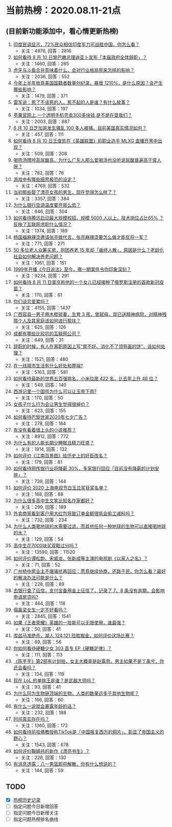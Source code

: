 # 当前热榜：2020.08.11-21点
## (目前新功能添加中，看心情更新热榜)
1. [印度民调显示，72%民众相信印度军力可战胜中国，你怎么看？](https://www.zhihu.com/question/413269531)
    * 关注：4976, 回答：2816
2. [如何看待 8 月 10 日黎巴嫩总理迪亚卜宣布「本届政府全体辞职」？](https://www.zhihu.com/question/413373086)
    * 关注：1460, 回答：265
3. [虎牙与斗鱼合并意味着什么，会对行业格局带来怎样的影响？](https://www.zhihu.com/question/413401953)
    * 关注：2036, 回答：552
4. [今年上半年放弃美国国籍者数量创纪录，暴增 1210%，是什么原因？会产生哪些影响？](https://www.zhihu.com/question/413341826)
    * 关注：1479, 回答：371
5. [雷军说：惹了不该惹的人，惹不起的人是谁？有什么故事？](https://www.zhihu.com/question/412668845)
    * 关注：1034, 回答：197
6. [苹果官网上,一个透明手机壳卖300多块钱,是不是在耍我们？](https://www.zhihu.com/question/359631748)
    * 关注：2003, 回答：887
7. [8 月 10 日芝加哥发生骚乱 100 多人被捕，目前美国真实情况如何？](https://www.zhihu.com/question/413398626)
    * 关注：457, 回答：111
8. [如何看待 8 月 10 日王俊凯在《英雄联盟》前职业选手 MLXG 直播开黑中出现？](https://www.zhihu.com/question/413331615)
    * 关注：509, 回答：208
9. [喝肉汤嘌呤高尿酸高，为什么广东人那么爱喝汤也没听说尿酸普遍高于常人呀？](https://www.zhihu.com/question/264787941)
    * 关注：782, 回答：76
10. [游戏中有哪些细思极恐的设定？](https://www.zhihu.com/question/64507177)
    * 关注：4769, 回答：532
11. [当初那些娶了漂亮女孩的男生，现在觉得怎么样了？](https://www.zhihu.com/question/402611931)
    * 关注：3357, 回答：384
12. [为什么银行空调温度要开那么低？](https://www.zhihu.com/question/411398186)
    * 关注：646, 回答：304
13. [如何看待腾讯启动最大规模校招，规模 5000 人以上，技术岗位占比65% ？反映了互联网求职什么情况？](https://www.zhihu.com/question/412679137)
    * 关注：1374, 回答：189
14. [杨国福麻辣烫邀请张亮做代言，张亮麻辣烫要怎么做才能反将一军？](https://www.zhihu.com/question/413315796)
    * 关注：771, 回答：271
15. [50 多位老人众筹买房，抱团养老 15 年却「曲终人散」，原因是什么？老龄化社会如何解决养老问题？](https://www.zhihu.com/question/413184604)
    * 关注：1061, 回答：151
16. [1999年开播《今日说法》至今，哪一期案件令你印象深刻？](https://www.zhihu.com/question/27765056)
    * 关注：9234, 回答：291
17. [如何看待 8 月 11 日普京称他的一个女儿已经接种了俄罗斯注册的首款新冠疫苗？](https://www.zhihu.com/question/413492091)
    * 关注：170, 回答：61
18. [你们谈恋爱累吗？](https://www.zhihu.com/question/399471584)
    * 关注：4155, 回答：1437
19. [广西容县一男子用木棍锁妻，生育 3 孩，曾弑母，现已送精神病院，对精神残障个人及其家庭该如何进行帮扶？](https://www.zhihu.com/question/413397309)
    * 关注：625, 回答：126
20. [成都有哪些比较坑的互联网公司？](https://www.zhihu.com/question/412308770)
    * 关注：649, 回答：31
21. [辞职的时候，有人在离职原因上写“胃不好、消化不了领导画的饼”，该如何处理？](https://www.zhihu.com/question/412344436)
    * 关注：1521, 回答：480
22. [在一线城市生活有什么好处和弊端?](https://www.zhihu.com/question/311592316)
    * 关注：5163, 回答：581
23. [如何看待最新的世界五百强排名，小米位居 422 名，比去年上升 46  位？](https://www.zhihu.com/question/413277906)
    * 关注：549, 回答：140
24. [西游记里一个国师为什么可以让玉帝下雨?](https://www.zhihu.com/question/408144261)
    * 关注：170, 回答：50
25. [女孩子什么行为会让男生觉得很掉价？](https://www.zhihu.com/question/413138711)
    * 关注：623, 回答：155
26. [如何看待巴黎世家2020年七夕广告？](https://www.zhihu.com/question/413418531)
    * 关注：278, 回答：184
27. [有没有看着很上头的小说推荐？](https://www.zhihu.com/question/372272605)
    * 关注：8912, 回答：772
28. [为什么有的人能长期少睡眠且精力旺盛？](https://www.zhihu.com/question/27087016)
    * 关注：1914, 回答：132
29. [如何评价《江南百景图》给历史上的奸臣改名？](https://www.zhihu.com/question/413255082)
    * 关注：179, 回答：81
30. [如何看待网传银行业将降薪 30%，多家银行回应「目前没有降薪的计划安排」？](https://www.zhihu.com/question/412313799)
    * 关注：739, 回答：144
31. [如何评价 2020 上海电视节白玉兰奖获奖名单？](https://www.zhihu.com/question/412722553)
    * 关注：168, 回答：88
32. [为什么很多高中生文笔比知名作家都好？](https://www.zhihu.com/question/413202034)
    * 关注：299, 回答：189
33. [外卖商家看到客户用大红包导致订单金额很低会偷工减料吗？](https://www.zhihu.com/question/350847954)
    * 关注：732, 回答：234
34. [为什么人类喝地球的水需要过滤，而其他任何一种地球的生物可以直接喝地球的水？](https://www.zhihu.com/question/413393341)
    * 关注：129, 回答：54
35. [高中生花7000块买双鞋过分吗？](https://www.zhihu.com/question/405114335)
    * 关注：13590, 回答：11520
36. [如何评价谭松韵、宋威龙、张新成等主演的电视剧《以家人之名》？](https://www.zhihu.com/question/412968540)
    * 关注：71, 回答：52
37. [广州桥中房业主不堪骚扰再回应：愿意继续协商，还路于民，你怎么看？最好的解决办法可能是什么？](https://www.zhihu.com/question/413477674)
    * 关注：228, 回答：89
38. [去银行查了征信，支付宝备用金上征信了，记录了 7、8 条没有逾期，会影响申请房贷吗?](https://www.zhihu.com/question/401757959)
    * 关注：464, 回答：118
39. [塌鼻梁女生一定不好看吗？](https://www.zhihu.com/question/383626148)
    * 关注：2845, 回答：1541
40. [如果《王者荣耀》英雄的一技能可以无限使用，谁最强？](https://www.zhihu.com/question/412133585)
    * 关注：50, 回答：41
41. [库兹马准绝杀，湖人 124:121 险胜掘金，如何评价这场比赛？](https://www.zhihu.com/question/413394375)
    * 关注：69, 回答：56
42. [你如何看待硬糖少女 303 首专 EP《硬糖定律》？](https://www.zhihu.com/question/413373008)
    * 关注：111, 回答：113
43. [《陈芊芊》第2部有计划拍，女主大概率是赵露思，男主如果不是丁禹兮，你还会看吗？](https://www.zhihu.com/question/411968991)
    * 关注：134, 回答：119
44. [现在 LoL 的单挑王是谁？是武器大师吗？](https://www.zhihu.com/question/413056887)
    * 关注：93, 回答：41
45. [为什么同为生物链顶端的生物，人类的数量远多于其他生物呢？](https://www.zhihu.com/question/413191931)
    * 关注：166, 回答：60
46. [有什么一说就会暴露年龄的话？](https://www.zhihu.com/question/309419310)
    * 关注：232, 回答：188
47. [时间真实存在吗？](https://www.zhihu.com/question/317552109)
    * 关注：1360, 回答：172
48. [如何看待前哈佛教授称TikTok是「中国报复西方的鸦片」，彰显了帝国主义的野心？](https://www.zhihu.com/question/413401248)
    * 关注：1543, 回答：678
49. [如何评价鞠婧祎的新作《漂亮书生》？](https://www.zhihu.com/question/408982450)
    * 关注：228, 回答：130
50. [有消息透露：八一男篮即将解散，你有什么想说的？](https://www.zhihu.com/question/413448482)
    * 关注：144, 回答：59
## TODO
* [x] [热榜历史记录](hot_history/AllHot.md)
* [ ] 指定问题今日新增回答
* [ ] 指定问题今日新增关注
* [ ] 指定问题热榜排名曲线
